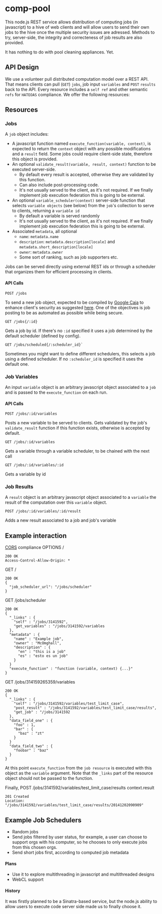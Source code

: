comp-pool
=========

This node.js REST service allows distribution of computing jobs (in javascript) to a hive of web clients and will allow users to send their own jobs to the hive once the multiple security issues are adressed. Methods to try, server-side, the integrity and correcteness of job results are also provided.

It has nothing to do with pool cleaning appliances. Yet.

API Design
-------------
We use a volunteer pull distributed computation model over a REST API. That means clients can pull (`GET`) `jobs`, job input `variables` and `POST` `results` back to the API. Every resource includes a `self ref` and other semantic `refs` for `HATEOAS` compliance. We offer the following resources:

## Resources ##

### Jobs ###
A `job` object includes:
* A javascript function named `execute_function(variable, context)`, is expected to return the `context`  object with any possible modifications and a `result` field. Some jobs could require client-side state, therefore this object is provided.
* An optional `validate_result(variable, result, context)` function to be executed server-side. 
  * By default every result is accepted, otherwise they are validated by this function. 
  * Can also include post-processing code.
  * It's not usually served to the client, as it's not required. If we finally implement job execution federation this is going to be external.
* An optional `variable_scheduler(context)` server-side function that selects `variable objects` (see below) from the `job`'s collection to serve to clients, returning a `variable id`
  * By default a variable is served randomly 
  * It's not usually served to the client, as it's not required. If we finally implement job execution federation this is going to be external.
* Associated `metadata`, all optional
  * `name`: `metadata.name`
  * `description`: `metadata.description[locale]` and `metadata.short_description[locale]`
  * `owner`: `metadata.owner`
  * Some sort of ranking, such as job supporters etc.

Jobs can be served directly using external REST ids or through a scheduler that organizes them for efficient processing in clients.

#### API Calls ####

    POST /jobs
To send a new job object, expected to be compiled by [Google Caja](https://developers.google.com/caja/) to enhance client's security as suggested [here](http://stackoverflow.com/questions/23758472/closing-access-to-global-variables-javascript). One of the objectives is job posting to be as automated as possible while being secure.

    GET /jobs{/:id}
Gets a job by id. If there's no `:id` specified it uses a job determined by the default scheduler (defined by config).

    GET /jobs/scheduled{/:scheduler_id}`
Sometimes you might want to define different schedulers, this selects a job using a defined scheduler. If no `:scheduler_id` is specified it uses the default one.

### Job Variables ###
An input `variable` object is an arbitrary javascript object associated to a `job` and is passed to the `execute_function` on each run.

#### API Calls ####

    POST /jobs/:id/variables
Posts a new variable to be served to clients. Gets validated by the job's `validate_result` function if this function exists, otherwise is accepted by default.

    GET /jobs/:id/variables
Gets a variable through a variable scheduler, to be chained with the next call

    GET /jobs/:id/variables/:id
Gets a variable by id

### Job Results ###
A `result` object is an arbitrary javascript object associated to a `variable` the result of the computation over this `variable` object.

    POST /jobs/:id/variables/:id/result
Adds a new result associated to a job and job's variable

## Example interaction ##

[CORS](http://en.wikipedia.org/wiki/Cross-origin_resource_sharing) compliance 
OPTIONS /

    200 OK
    Access-Control-Allow-Origin: *
GET /

    200 OK
    {
      "job_scheduler_url": "/jobs/scheduler"
    }
GET /jobs/scheduler

    200 OK
    {
      "_links" : {
        "self" : "/jobs/3141592",
        "get_variables" : "/jobs/3141592/variables
      },
      "metadata" : {
        "name" : "Example job",
        "owner" : "McOmghall",
        "description" : {
          "en" : "this is a job"
          "es" : "esto es un job"
        }
      }
      "execute_function" : "function (variable, context) {...}"
    }
 
 GET /jobs/314159265359/variables

    200 OK
    {
      "_links" : {
        "self" : "/jobs/3141592/variables/test_limit_case",
        "post_result" : "/jobs/3141592/variables/test_limit_case/results",
        "get_job" : "/jobs/3141592
      },
      "data_field_one" : {
        "foo" : 1,
        "bar" : {
          "baz" : "zt"
        }
      }
      "data_field_two" : {
        "foobar" : "baz"
      }
    }

At this point `execute_function` from the `job resource` is executed with this object as the `variable` argument.
Note that the `_links` part of the resource object should not be passed to the function.

Finally, POST /jobs/3141592/variables/test_limit_case/results context.result

    201 Created
    Location: "/jobs/3141592/variables/test_limit_case/results/20141202090909"

Example Job Schedulers
----------------------

* Random jobs
* Send jobs filtered by user status, for example, a user can choose to support orgs with his computer, so he chooses to only execute jobs from this chosen orgs.
* Send short jobs first, according to computed job metadata

#### Plans ####

* Use it to explore multithreading in javascript and multithreaded designs
* WebCL support

#### History ####

It was firstly planned to be a Sinatra-based service, but the node.js ability to allow users to execute code server side made us to finally choose it.
